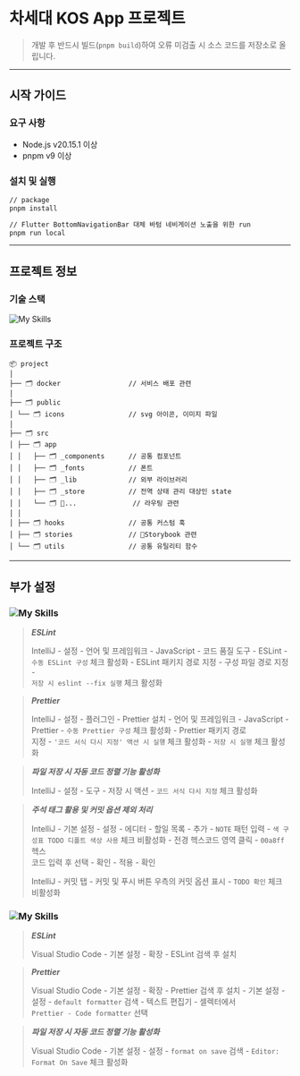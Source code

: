 # 차세대 KOS App 프로젝트  
  
> 개발 후 반드시 빌드(`pnpm build`)하여 오류 미검출 시 소스 코드를 저장소로 올립니다.  
***  
  
## 시작 가이드  
  
### 요구 사항  
  
- Node.js v20.15.1 이상
- pnpm v9 이상  
  
### 설치 및 실행  
  
```bash  
// package
pnpm install

// Flutter BottomNavigationBar 대체 바텀 네비게이션 노출을 위한 run
pnpm run local
```  
  
***  
  
## 프로젝트 정보  
  
### 기술 스택  
  
![My Skills](https://skillicons.dev/icons?i=react,nextjs,tailwind,js,ts,pnpm,docker)  
  
### 프로젝트 구조  
  
```  
📦 project
│
├── 🗂️ docker                 // 서비스 배포 관련
│
├── 🗂️ public
│ └── 🗂️ icons                // svg 아이콘, 이미지 파일
│
├── 🗂️ src
│ ├── 🗂️ app                  
│ │   ├── 🗂️ _components      // 공통 컴포넌트
│ │   ├── 🗂️ _fonts           // 폰트
│ │   ├── 🗂️ _lib             // 외부 라이브러리
│ │   ├── 🗂️ _store           // 전역 상태 관리 대상인 state
│ │   └── 🗂️ ...              // 라우팅 관련
│ │
│ ├── 🗂️ hooks                // 공통 커스텀 훅
│ ├── 🗂️ stories              // Storybook 관련
│ └── 🗂️ utils                // 공통 유틸리티 함수
```  
  
***  
  
## 부가 설정  
  
### ![My Skills](https://skillicons.dev/icons?i=idea)  
  
> ***ESLint***  
>  
> IntelliJ - 설정 - 언어 및 프레임워크 - JavaScript - 코드 품질 도구 - ESLint - `수동 ESLint 구성` 체크 활성화 - ESLint 패키지 경로 지정 - 구성 파일 경로 지정 -  
`저장 시 eslint --fix 실행` 체크 활성화  
  
> ***Prettier***  
>  
> IntelliJ - 설정 - 플러그인 - Prettier 설치 - 언어 및 프레임워크 - JavaScript - Prettier - `수동 Prettier 구성` 체크 활성화 - Prettier 패키지 경로  
> 지정 - `'코드 서식 다시 지정' 액션 시 실행` 체크 활성화 - `저장 시 실행` 체크 활성화  
  
> ***파일 저장 시 자동 코드 정렬 기능 활성화***  
>  
> IntelliJ - 설정 - 도구 - 저장 시 액션 - `코드 서식 다시 지정` 체크 활성화  
  
> ***주석 태그 활용 및 커밋 옵션 제외 처리***  
>  
> IntelliJ - 기본 설정 - 설정 - 에디터 - 할일 목록 - 추가 - `NOTE` 패턴 입력 - `색 구성표 TODO 디폴트 색상 사용` 체크 비활성화 - 전경 헥스코드 영역 클릭 - `00a8ff` 헥스  
> 코드 입력 후 선택 - 확인 - 적용 - 확인  
>  
> IntelliJ - 커밋 탭 - 커밋 및 푸시 버튼 우측의 커밋 옵션 표시 - `TODO 확인` 체크 비활성화  
  
### ![My Skills](https://skillicons.dev/icons?i=vscode)  
  
> ***ESLint***  
>  
> Visual Studio Code - 기본 설정 - 확장 - ESLint 검색 후 설치  
  
> ***Prettier***  
>  
> Visual Studio Code - 기본 설정 - 확장 - Prettier 검색 후 설치 - 기본 설정 - 설정 - `default formatter` 검색 - 텍스트 편집기 - 셀렉터에서  
`Prettier - Code formatter` 선택  
  
> ***파일 저장 시 자동 코드 정렬 기능 활성화***  
>  
> Visual Studio Code - 기본 설정 - 설정 - `format on save` 검색 - `Editor: Format On Save` 체크 활성화  